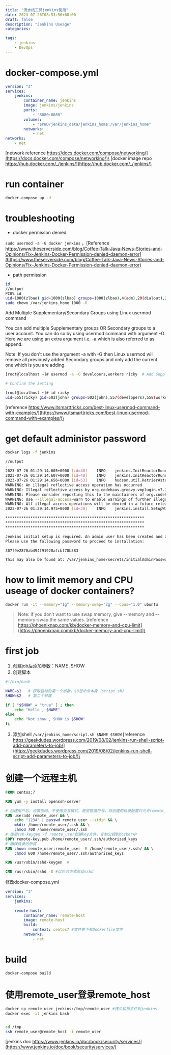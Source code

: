 ```yaml
---
title: "流水线工具jenkins使用"
date: 2023-07-26T08:53:50+08:00
draft: false
description: "Jenkins Useage"
categories:

tags:
    - jenkins
    - DevOps
---
```

# docker-compose.yml
```yml
version: "3"
services:
    jenkins:
        container_name: jenkins
        image: jenkins/jenkins
        ports:
            - "8080:8080"
        volumes:
            - "$PWD/jenkins_data/jenkins_home:/var/jenkins_home"
        networks:
            - net
networks:
    - net
```
[network reference https://docs.docker.com/compose/networking/](https://docs.docker.com/compose/networking/)\
[docker image repo https://hub.docker.com/_/jenkins/](https://hub.docker.com/_/jenkins/)
# run container
```bash
docker-compose up -d
```
# troubleshooting
* docker permisson denied 

`sudo usermod -a -G docker jenkins` 。[Reference https://www.theserverside.com/blog/Coffee-Talk-Java-News-Stories-and-Opinions/Fix-Jenkins-Docker-Permission-denied-daemon-error](https://www.theserverside.com/blog/Coffee-Talk-Java-News-Stories-and-Opinions/Fix-Jenkins-Docker-Permission-denied-daemon-error)
* path permission
```bash
id
//output
PC0% id
uid=1000(zlbao) gid=1000(zlbao) groups=1000(zlbao),4(adm),20(dialout),24(cdrom),25(floppy),27(sudo),29(audio),30(dip),44(video),46(plugdev),117(netdev)
sudo chown /var/jenkins_home 1000 -R
```
Add Multiple Supplementary/Secondary Groups using Linux usermod command

You can add multiple Supplementary groups OR Secondary groups to a user account. You can do so by using usermod command with argument -G. Here we are using an extra argument i.e. -a which is also referred to as append.

Note: If you don't use the argument -a with -G then Linux usermod will remove all previously added Secondary groups and only add the current one which is you are adding.

```bash
[root@localhost ~]# usermod -a -G developers,workers ricky  # Add Supplementary/ Secondary to a User Account

# Confirm the Setting

[root@localhost ~]# id ricky
uid=555(ricky) gid=502(john) groups=502(john),557(developers),558(workers)
```
[reference https://www.itsmarttricks.com/best-linux-usermod-command-with-examples/](https://www.itsmarttricks.com/best-linux-usermod-command-with-examples/)\

# get default administor password
```bash
docker logs -f jenkins

//output
...
2023-07-26 01:29:14.605+0000 [id=40]    INFO    jenkins.InitReactorRunner$1#onAttained: Loaded all jobs
2023-07-26 01:29:14.607+0000 [id=40]    INFO    jenkins.InitReactorRunner$1#onAttained: Configuration for all jobs updated
2023-07-26 01:29:14.656+0000 [id=53]    INFO    hudson.util.Retrier#start: Attempt #1 to do the action check updates server
WARNING: An illegal reflective access operation has occurred
WARNING: Illegal reflective access by org.codehaus.groovy.vmplugin.v7.Java7$1 (file:/var/jenkins_home/war/WEB-INF/lib/groovy-all-2.4.21.jar) to constructor java.lang.invoke.MethodHandles$Lookup(java.lang.Class,int)
WARNING: Please consider reporting this to the maintainers of org.codehaus.groovy.vmplugin.v7.Java7$1
WARNING: Use --illegal-access=warn to enable warnings of further illegal reflective access operations
WARNING: All illegal access operations will be denied in a future release
2023-07-26 01:29:14.975+0000 [id=30]    INFO    jenkins.install.SetupWizard#init:

*************************************************************
*************************************************************
*************************************************************

Jenkins initial setup is required. An admin user has been created and a password generated.
Please use the following password to proceed to installation:

307f9e2870ab494f91928afcbf78b383

This may also be found at: /var/jenkins_home/secrets/initialAdminPassword
```
# how to limit memory and CPU useage of docker containers?
```bash
docker run -it --memory="1g" --memory-swap="2g" --cpus="1.0" ubuntu
```
> Note: If you don’t want to use swap memory, give --memory and --memory-swap the same values.
[reference https://phoenixnap.com/kb/docker-memory-and-cpu-limit](https://phoenixnap.com/kb/docker-memory-and-cpu-limit]\

# first job
1. 创建job后添加参数：NAME ,SHOW
2. 创建脚本
```bash
#!/bin/bash

NAME=$1   # 获取启动的第一个参数，$0是命令本身（script.sh)
SHOW=$2   # 第二个参数

if [ "$SHOW" = "true" ] ; then
    echo "Hello , $NAME"
else
    echo "Not show , SHOW is $SHOW"
fi
```
3. 添加shell
`/var/jenkins_home/script.sh $NAME $SHOW`
[reference https://geekdudes.wordpress.com/2019/08/02/jenkins-run-shell-script-add-parameters-to-job/](https://geekdudes.wordpress.com/2019/08/02/jenkins-run-shell-script-add-parameters-to-job/)\

# 创建一个远程主机
```dockerfile
FROM centos:7

RUN yum -y install openssh-server

# 创建用户后，设置密码，不使用交互模式，使用管道符号。将创建的目录配置只允许remote_user读写
RUN useradd remote_user && \
    echo "1234" | passwd remote_user --stdin && \
    mkdir /home/rmeote_user/.ssh && \
    chmod 700 /home/remote_user/.ssh 
# 使用ssh-keygen -f remote_user创建key文件，复制公钥到docker中
COPY remote-key.pub /home/remote_user/.ssh/authorized_keys
# 确保目录的所属
RUN chown remote_user:remote_user -R /home/remote_user/.ssh/ && \
    chmod 600 /home/remote_user/.ssh/authorized_keys

RUN /usr/sbin/sshd-keygen  #

CMD /usr/sbin/sshd -D #以后台方式启动sshd
```
修改docker-compose.yml
```yml
version: "3"
services:
    jenkins:
        ...
    remote-host:
        container_name: remote-host
        image: remote-host
        build:
            context: centos7 #文件夹下有Dockerfile文件
        networks:
            - net
```
# build
`docker-compose build`
# 使用remote_user登录remote_host
```bash
docker cp remote_user jenkins:/tmp/remote_user #拷贝私钥文件到jenkins
docker exec -it jenkins bash


cd /tmp
ssh remote_user@remote_host -i remote_user 

```
[jenkins doc https://www.jenkins.io/doc/book/security/services/](https://www.jenkins.io/doc/book/security/services/)
